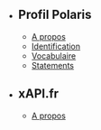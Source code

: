 - ## Profil Polaris
    - [A propos](/profiles/polaris/readme)
    - [Identification](/profiles/polaris/id)
    - [Vocabulaire](/profiles/polaris/vocab)
    - [Statements](/profiles/polaris/statements)

- ## xAPI.fr
    - [A propos](/profiles/xapi/readme)

